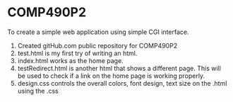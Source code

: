 # COMP490P2
To create a simple web application using simple CGI interface.

1. Created gitHub.com public repository for COMP490P2
2. test.html is my first try of writing an html.
3. index.html works as the home page.
4. testRedirect.html is another html that shows a different page. This will be used to check if a link on the home page is working properly.
5. design.css controls the overall colors, font design, text size on the .html using the .css
